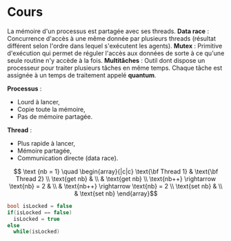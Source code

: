 # Cours

La mémoire d'un processus est partagée avec ses threads.
**Data race** : Concurrence d'accès à une même donnée par plusieurs threads (résultat différent selon l'ordre dans lequel s'exécutent les agents).
**Mutex** : Primitive d'exécution qui permet de réguler l'accès aux données de sorte à ce qu'une seule routine n'y accède à la fois.
**Multitâches** : Outil dont dispose un processeur pour traiter plusieurs tâches en même temps. Chaque tâche est assignée à un temps de traitement appelé **quantum**.

**Processus** : 
 * Lourd à lancer,
 * Copie toute la mémoire,
 * Pas de mémoire partagée.

**Thread** :
 * Plus rapide à lancer,
 *  Mémoire partagée,
 * Communication directe (data race).

$$ \text {nb = 1} \quad \begin{array}{|c|c}
\text{\bf Thread 1} & \text{\bf Thread 2} \\
\text{get nb} & \\
 & \text{get nb} \\ 
\text{nb++} \rightarrow \text{nb} = 2 & \\
& \text{nb++} \rightarrow \text{nb} = 2 \\
\text{set nb} & \\
& \text{set nb}
\end{array}$$

``` c
bool isLocked = false
if(isLocked == false)
  isLocked = true
else
  while(isLocked)
```
<!--stackedit_data:
eyJoaXN0b3J5IjpbMTM2OTEwOTksMzU0OTg0MzcyLDEwMzU5Nj
gyODMsLTE5MzMxNjk0ODhdfQ==
-->